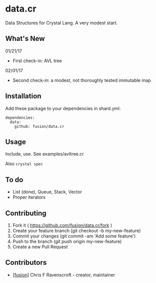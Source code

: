 # data.cr

Data Structures for Crystal Lang. A very modest start.

## What's New

01/21/17
- First check-in: AVL tree

02/01/17
- Second check-in: a modest, not thoroughly tested immutable map

## Installation

Add these package to your dependencies in shard.yml:

    dependencies:
      data:
        github: fusion/data.cr


## Usage

Include, use. See examples/avltree.cr

Also `crystal spec`

## To do

* List (done), Queue, Stack, Vector
* Proper iterators

## Contributing

1. Fork it ( https://github.com/fusion/data.cr/fork )
2. Create your feature branch (git checkout -b my-new-feature)
3. Commit your changes (git commit -am 'Add some feature')
4. Push to the branch (git push origin my-new-feature)
5. Create a new Pull Request

## Contributors

- [[fusion]](https://github.com/fusion) Chris F Ravenscroft - creator, maintainer
